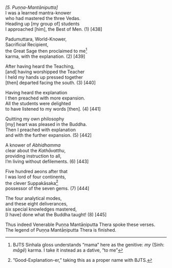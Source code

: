 *\[5. Puṇṇa-Mantāniputta\]*  
I was a learned mantra-knower  
who had mastered the three Vedas.  
Heading up \[my group of\] students  
I approached \[him\], the Best of Men. (1) \[438\]

Padumuttara, World-Knower,  
Sacrificial Recipient,  
the Great Sage then proclaimed to me[^1]  
karma, with the explanation. (2) \[439\]

After having heard the Teaching,  
\[and\] having worshipped the Teacher  
I held my hands up pressed together  
\[then\] departed facing the south. (3) \[440\]

Having heard the explanation  
I then preached with more expansion.  
All the students were delighted  
to have listened to my words \[then\]. (4) \[441\]

Quitting my own philosophy  
\[my\] heart was pleased in the Buddha.  
Then I preached with explanation  
and with the further expansion. (5) \[442\]

A knower of *Abhidhamma*  
clear about the *Kathāvatthu*,  
providing instruction to all,  
I’m living without defilements. (6) \[443\]

Five hundred aeons after that  
I was lord of four continents,  
the clever Suppakāsaka[^2]  
possessor of the seven gems. (7) \[444\]

The four analytical modes,  
and these eight deliverances,  
six special knowledges mastered,  
\[I have\] done what the Buddha taught! (8) \[445\]

Thus indeed Venerable Puṇṇa Mantāṇiputta Thera spoke these verses.  
The legend of Puṇṇa Mantāṇiputta Thera is finished.

[^1]: BJTS Sinhala gloss understands “mama” here as the genitive: *my*
    (Sinh: *māgē*) karma. I take it instead as a dative, “to me”

[^2]: ”Good-Explanation-er,” taking this as a proper name with BJTS.
